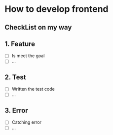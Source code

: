 # How to develop frontend

## CheckList on my way

## 1. Feature
- [ ] Is meet the goal
- [ ] ...

## 2. Test
- [ ] Written the test code
- [ ] ...

## 3. Error
- [ ] Catching error
- [ ] ...
